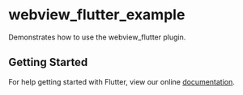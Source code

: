 # webview_flutter_example

Demonstrates how to use the webview_flutter plugin.

## Getting Started

For help getting started with Flutter, view our online
[documentation](https://flutter.dev/).
